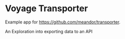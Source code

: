 # Voyage Transporter
Example app for https://github.com/meandor/transporter.

An Exploration into exporting data to an API
